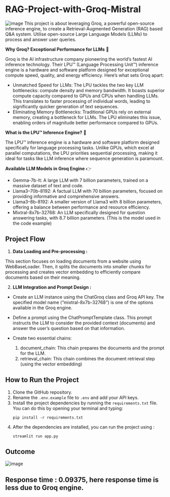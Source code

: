 # RAG-Project-with-Groq-Mistral
![image](https://github.com/GayaaniD/RAG-Project-with-Groq-Mistral/assets/125920863/ad43bdeb-be1e-45e6-9279-ed420e05b90c)
This project is about leveraging Groq, a powerful open-source inference engine, to create a Retrieval-Augmented Generation (RAG) based Q&A system. Utilise open-source Large Language Models (LLMs) to process and answer user queries.

**Why Groq? Exceptional Performance for LLMs** 🤔

Groq is the AI infrastructure company pioneering the world’s fastest AI inference technology. Their LPU™ (Language Processing Unit™) inference engine is a hardware and software platform designed for exceptional compute speed, quality, and energy efficiency. Here’s what sets Groq apart:

  - Unmatched Speed for LLMs: The LPU tackles the two key LLM bottlenecks: compute density and memory bandwidth. It boasts superior compute capacity compared to GPUs and CPUs when handling LLMs. This translates to faster processing of individual words, leading to significantly quicker generation of text sequences.
  - Eliminating Memory Bottlenecks: Traditional GPUs rely on external memory, creating a bottleneck for LLMs. The LPU eliminates this issue, enabling orders of magnitude better performance compared to GPUs.
    
**What is the LPU™ Inference Engine?** 🤔

The LPU™ inference engine is a hardware and software platform designed specifically for language processing tasks. Unlike GPUs, which excel at parallel computations, the LPU priorities sequential processing, making it ideal for tasks like LLM inference where sequence generation is paramount.

**Available LLM Models in Groq Engine** 👉
  - Gemma-7b-It: A large LLM with 7 billion parameters, trained on a massive dataset of text and code.
  - Llama3–70b-8192: A factual LLM with 70 billion parameters, focused on providing informative and comprehensive answers.
  - Llama3–8b-8192: A smaller version of Llama3 with 8 billion parameters, offering a balance between performance and resource efficiency.
  - Mixtral-8x7b-32768: An LLM specifically designed for question answering tasks, with 8.7 billion parameters. (This is the model used in the code example)

## Project Flow
1. **Data Loading and Pre-processing :**

This section focuses on loading documents from a website using WebBaseLoader. Then, it splits the documents into smaller chunks for processing and creates vector embedding to efficiently compare documents based on their meaning.

2. **LLM Integration and Prompt Design :**

  - Create an LLM instance using the ChatGroq class and Groq API key. The specified model name (“mixtral-8x7b-32768”) is one of the options available in the Groq engine.
  
  - Define a prompt using the ChatPromptTemplate class. This prompt instructs the LLM to consider the provided context (documents) and answer the user’s question based on that information.
  
  - Create two essential chains:

      1. document_chain: This chain prepares the documents and the prompt for the LLM.
      2. retrieval_chain: This chain combines the document retrieval step (using the vector embedding)

## How to Run the Project
1. Clone the GitHub repository.
2. Rename the `.env.example` file to `.env` and add your API keys.
3. Install the project dependencies by running the `requirements.txt` file. You can do this by opening your terminal and typing:
    ```
    pip install -r requirements.txt
    ```
4. After the dependencies are installed, you can run the project using :
   ```
   streamlit run app.py
   ```
   
## Outcome
![image](https://github.com/GayaaniD/RAG-Project-with-Groq-Mistral/assets/125920863/2cb9c8f4-e707-4b77-93c0-a96b009eeac1)

## Response time : 0.09375, here response time is less due to Groq engine.
